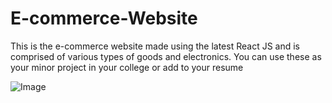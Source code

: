 # E-commerce-Website
This is the e-commerce website made using the latest React JS and is comprised of various types of goods and electronics. You can use these as your minor project in your college or add to your resume

![Image](https://github.com/user-attachments/assets/e6eea269-aa74-443a-9469-39b4672c5718)
